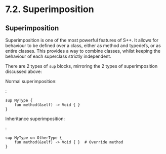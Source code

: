 # 7.2. Superimposition

<primary-label ref="header-label"/>

<secondary-label ref="doc-wip"/>

## Superimposition

Superimposition is one of the most powerful features of S++. It allows for behaviour to be defined over a class, either
as method and typedefs, or as entire classes. This provides a way to combine classes, whilst keeping the behaviour of
each superclass strictly independent.

There are 2 types of `sup` blocks, mirroring the 2 types of superimposition discussed above:

Normal superimposition:

:
```
sup MyType {
    fun method(&self) -> Void { }
}
```


Inheritance superimposition:

:
```
sup MyType on OtherType {
    fun method(&self) -> Void { }  # Override method
}
```
